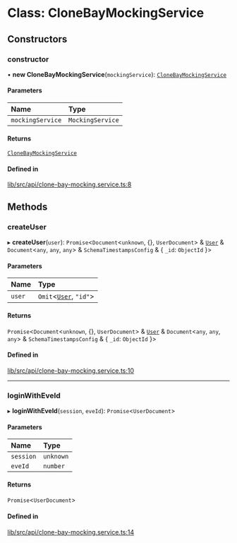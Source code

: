 # Class: CloneBayMockingService

## Constructors

### constructor

• **new CloneBayMockingService**(`mockingService`): [`CloneBayMockingService`](CloneBayMockingService.md)

#### Parameters

| Name | Type |
| :------ | :------ |
| `mockingService` | `MockingService` |

#### Returns

[`CloneBayMockingService`](CloneBayMockingService.md)

#### Defined in

[lib/src/api/clone-bay-mocking.service.ts:8](https://github.com/joonashak/nestjs-clone-bay/blob/37c762a/lib/src/api/clone-bay-mocking.service.ts#L8)

## Methods

### createUser

▸ **createUser**(`user`): `Promise`\<`Document`\<`unknown`, {}, `UserDocument`\> & [`User`](User.md) & `Document`\<`any`, `any`, `any`\> & `SchemaTimestampsConfig` & \{ `_id`: `ObjectId`  }\>

#### Parameters

| Name | Type |
| :------ | :------ |
| `user` | `Omit`\<[`User`](User.md), ``"id"``\> |

#### Returns

`Promise`\<`Document`\<`unknown`, {}, `UserDocument`\> & [`User`](User.md) & `Document`\<`any`, `any`, `any`\> & `SchemaTimestampsConfig` & \{ `_id`: `ObjectId`  }\>

#### Defined in

[lib/src/api/clone-bay-mocking.service.ts:10](https://github.com/joonashak/nestjs-clone-bay/blob/37c762a/lib/src/api/clone-bay-mocking.service.ts#L10)

___

### loginWithEveId

▸ **loginWithEveId**(`session`, `eveId`): `Promise`\<`UserDocument`\>

#### Parameters

| Name | Type |
| :------ | :------ |
| `session` | `unknown` |
| `eveId` | `number` |

#### Returns

`Promise`\<`UserDocument`\>

#### Defined in

[lib/src/api/clone-bay-mocking.service.ts:14](https://github.com/joonashak/nestjs-clone-bay/blob/37c762a/lib/src/api/clone-bay-mocking.service.ts#L14)
